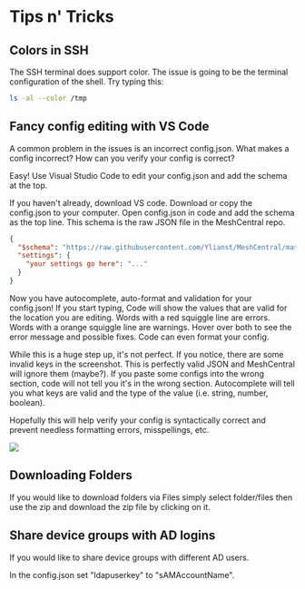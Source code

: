 # Tips n' Tricks

## Colors in SSH

The SSH terminal does support color. The issue is going to be the terminal configuration of the shell. Try typing this:

```bash
ls -al --color /tmp
```

## Fancy config editing with VS Code

A common problem in the issues is an incorrect config.json. What makes a config incorrect? How can you verify your config is correct?

Easy! Use Visual Studio Code to edit your config.json and add the schema at the top.

If you haven't already, download VS code.
Download or copy the config.json to your computer.
Open config.json in code and add the schema as the top line. This schema is the raw JSON file in the MeshCentral repo.

```json
{
  "$schema": "https://raw.githubusercontent.com/Ylianst/MeshCentral/master/meshcentral-config-schema.json",
  "settings": {
    "your settings go here": "..."
  }
}
```

Now you have autocomplete, auto-format and validation for your config.json! If you start typing, Code will show the values that are valid for the location you are editing. Words with a red squiggle line are errors. Words with a orange squiggle line are warnings. Hover over both to see the error message and possible fixes. Code can even format your config.

While this is a huge step up, it's not perfect. If you notice, there are some invalid keys in the screenshot. This is perfectly valid JSON and MeshCentral will ignore them (maybe?). If you paste some configs into the wrong section, code will not tell you it's in the wrong section. Autocomplete will tell you what keys are valid and the type of the value (i.e. string, number, boolean).

Hopefully this will help verify your config is syntactically correct and prevent needless formatting errors, misspellings, etc.

![](images/2023-02-24vscodejsonediting.png)

## Downloading Folders

If you would like to download folders via Files simply select folder/files then use the zip and download the zip file by clicking on it.

## Share device groups with AD logins
If you would like to share device groups with different AD users.

In the config.json set "ldapuserkey" to "sAMAccountName".
